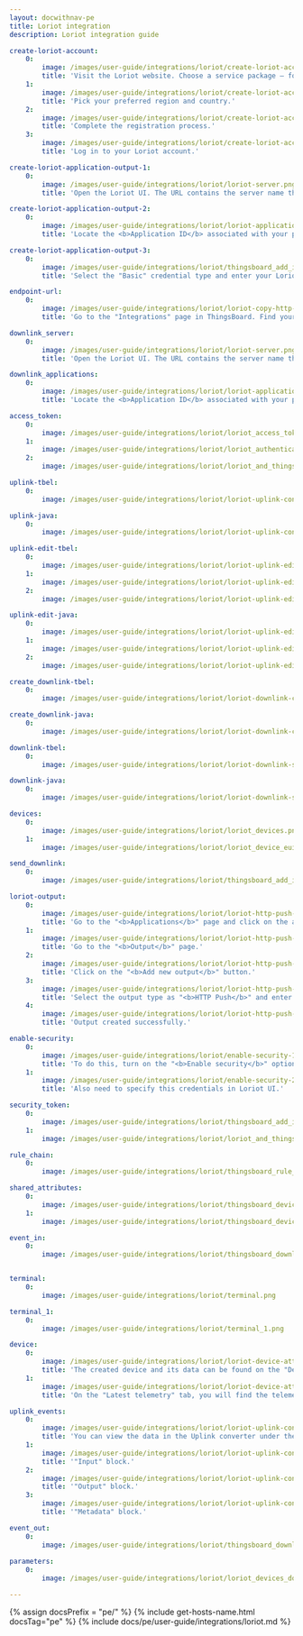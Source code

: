 ```yaml
---
layout: docwithnav-pe 
title: Loriot integration
description: Loriot integration guide

create-loriot-account:
    0:
        image: /images/user-guide/integrations/loriot/create-loriot-account-1.png
        title: 'Visit the Loriot website. Choose a service package — for example, select the <b>Community Public Network Server</b>.'
    1:
        image: /images/user-guide/integrations/loriot/create-loriot-account-2.png
        title: 'Pick your preferred region and country.'
    2:
        image: /images/user-guide/integrations/loriot/create-loriot-account-3.png
        title: 'Complete the registration process.'
    3:
        image: /images/user-guide/integrations/loriot/create-loriot-account-4.png
        title: 'Log in to your Loriot account.'

create-loriot-application-output-1:
    0:
        image: /images/user-guide/integrations/loriot/loriot-server.png
        title: 'Open the Loriot UI. The URL contains the server name that we selected during the registration process. This server needs to be specified in the integration settings.'

create-loriot-application-output-2:
    0:
        image: /images/user-guide/integrations/loriot/loriot-application-id.png
        title: 'Locate the <b>Application ID</b> associated with your project. This value needs to be specified in the integration settings.'

create-loriot-application-output-3:
    0:
        image: /images/user-guide/integrations/loriot/thingsboard_add_integration_output_basic.png
        title: 'Select the "Basic" credential type and enter your Loriot account credentials. Click "Add" to confirm creating integration.'

endpoint-url:
    0:
        image: /images/user-guide/integrations/loriot/loriot-copy-http-endpoint-pe.png
        title: 'Go to the "Integrations" page in ThingsBoard. Find your Loriot integration and click on it. There you can find the "HTTP endpoint URL".'

downlink_server:
    0:
        image: /images/user-guide/integrations/loriot/loriot-server.png
        title: 'Open the Loriot UI. The URL contains the server name that we selected during the registration process. This server needs to be specified in the integration settings.'

downlink_applications:
    0:
        image: /images/user-guide/integrations/loriot/loriot-application-id.png
        title: 'Locate the <b>Application ID</b> associated with your project. This value needs to be specified in the integration settings.'

access_token:
    0:
        image: /images/user-guide/integrations/loriot/loriot_access_tokens.png
    1:
        image: /images/user-guide/integrations/loriot/loriot_authentication_tokens.png
    2:
        image: /images/user-guide/integrations/loriot/loriot_and_thingsboard_integration_application_access_token.png

uplink-tbel:
    0:
        image: /images/user-guide/integrations/loriot/loriot-uplink-converters-1-tbel-pe.png

uplink-java:
    0:
        image: /images/user-guide/integrations/loriot/loriot-uplink-converters-1-java-pe.png

uplink-edit-tbel:
    0:
        image: /images/user-guide/integrations/loriot/loriot-uplink-edit-mode-tbel-1-pe.png
    1:
        image: /images/user-guide/integrations/loriot/loriot-uplink-edit-mode-tbel-2-pe.png
    2:
        image: /images/user-guide/integrations/loriot/loriot-uplink-edit-mode-tbel-3-pe.png

uplink-edit-java:
    0:
        image: /images/user-guide/integrations/loriot/loriot-uplink-edit-mode-java-1-pe.png 
    1:
        image: /images/user-guide/integrations/loriot/loriot-uplink-edit-mode-java-2-pe.png
    2:
        image: /images/user-guide/integrations/loriot/loriot-uplink-edit-mode-java-3-pe.png

create_downlink-tbel:
    0:
        image: /images/user-guide/integrations/loriot/loriot-downlink-converters-1-tbel-pe.png

create_downlink-java:
    0:
        image: /images/user-guide/integrations/loriot/loriot-downlink-converters-1-java-pe.png

downlink-tbel:
    0:
        image: /images/user-guide/integrations/loriot/loriot-downlink-save-changes-tbel-1-pe.png

downlink-java:
    0:
        image: /images/user-guide/integrations/loriot/loriot-downlink-save-changes-java-1-pe.png

devices:
    0:
        image: /images/user-guide/integrations/loriot/loriot_devices.png
    1:
        image: /images/user-guide/integrations/loriot/loriot_device_eui.png

send_downlink:
    0:
        image: /images/user-guide/integrations/loriot/thingsboard_add_integration_send_downlink.png

loriot-output:
    0:
        image: /images/user-guide/integrations/loriot/loriot-http-push-1.png
        title: 'Go to the "<b>Applications</b>" page and click on the application.'
    1:
        image: /images/user-guide/integrations/loriot/loriot-http-push-2.png
        title: 'Go to the "<b>Output</b>" page.'
    2:
        image: /images/user-guide/integrations/loriot/loriot-http-push-3.png
        title: 'Click on the "<b>Add new output</b>" button.'
    3:
        image: /images/user-guide/integrations/loriot/loriot-http-push-4.png
        title: 'Select the output type as "<b>HTTP Push</b>" and enter the "<b>HTTP endpoint URL</b>" taken from the integration. Then, click "<b>Add output</b>" button.'
    4:
        image: /images/user-guide/integrations/loriot/loriot-http-push-5.png
        title: 'Output created successfully.'

enable-security:
    0:
        image: /images/user-guide/integrations/loriot/enable-security-1-pe.png
        title: 'To do this, turn on the "<b>Enable security</b>" option. Click "<b>Add</b>" and enter an arbitrary value for the "<b>Header</b>" and "<b>Value</b>" fields. Then, save the changes.'
    1:
        image: /images/user-guide/integrations/loriot/enable-security-2-pe.png
        title: 'Also need to specify this credentials in Loriot UI.'

security_token:
    0:
        image: /images/user-guide/integrations/loriot/thingsboard_add_integration_output_security_token.png
    1:
        image: /images/user-guide/integrations/loriot/loriot_and_thingsboard_output_security_token_session.png

rule_chain:
    0:
        image: /images/user-guide/integrations/loriot/thingsboard_rule_chain_integration_downlink.png

shared_attributes:
    0:
        image: /images/user-guide/integrations/loriot/thingsboard_devices_all_shared_attributes.png
    1:
        image: /images/user-guide/integrations/loriot/thingsboard_devices_all_shared_attributes_update.png

event_in:
    0:
        image: /images/user-guide/integrations/loriot/thingsboard_downlink_converter_events_in.png


terminal:
    0:
        image: /images/user-guide/integrations/loriot/terminal.png

terminal_1:
    0:
        image: /images/user-guide/integrations/loriot/terminal_1.png

device:
    0:
        image: /images/user-guide/integrations/loriot/loriot-device-attributes-1-pe.png
        title: 'The created device and its data can be found on the "Devices" page in the "Entities" section. On the "Attributes" tab, you will find the attributes sent by the device to ThingsBoard.'
    1:
        image: /images/user-guide/integrations/loriot/loriot-device-attributes-2-pe.png
        title: 'On the "Latest telemetry" tab, you will find the telemetry data transmitted by the device to ThingsBoard.'

uplink_events:
    0:
        image: /images/user-guide/integrations/loriot/loriot-uplink-converter-events-1-pe.png
        title: 'You can view the data in the Uplink converter under the "<b>Events</b>" tab, within the "<b>In</b>", "<b>Out</b>", and "<b>Metadata</b>" blocks.'
    1:
        image: /images/user-guide/integrations/loriot/loriot-uplink-converter-events-2-pe.png
        title: '"Input" block.'
    2:
        image: /images/user-guide/integrations/loriot/loriot-uplink-converter-events-3-pe.png
        title: '"Output" block.'
    3:
        image: /images/user-guide/integrations/loriot/loriot-uplink-converter-events-3-pe.png
        title: '"Metadata" block.'

event_out:
    0:
        image: /images/user-guide/integrations/loriot/thingsboard_downlink_converter_events_out.png
    
parameters:
    0:
        image: /images/user-guide/integrations/loriot/loriot_devices_downlink_queue.png

---
```

{% assign docsPrefix = "pe/" %}
{% include get-hosts-name.html docsTag="pe" %}
{% include docs/pe/user-guide/integrations/loriot.md %}

